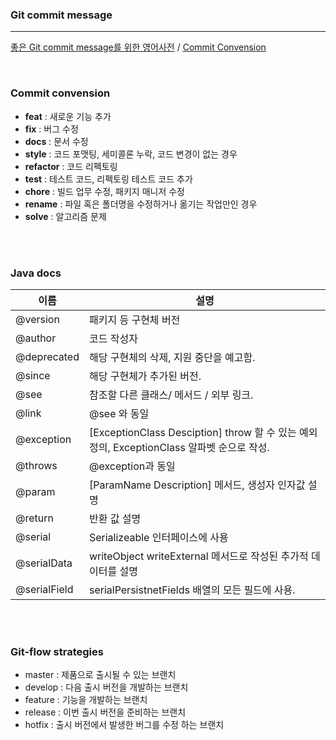 ### Git commit message

---

[좋은 Git commit message를 위한 영어사전](https://blog.ull.im/engineering/2019/03/10/logs-on-git.html) / [Commit Convension](https://www.google.com/search?q=%ED%8F%B4%EB%8D%94+%EC%88%98%EC%A0%95+coding+conversion&oq=%ED%8F%B4%EB%8D%94+%EC%88%98%EC%A0%95+coding+conversion&aqs=chrome..69i57j0i546l2.6192j0j7&sourceid=chrome&ie=UTF-8)

<br>

### Commit convension

- **feat** : 새로운 기능 추가
- **fix** : 버그 수정
- **docs** : 문서 수정
- **style** : 코드 포맷팅, 세미콜론 누락, 코드 변경이 없는 경우
- **refactor** : 코드 리펙토링
- **test** : 테스트 코드, 리펙토링 테스트 코드 추가 
- **chore** : 빌드 업무 수정, 패키지 매니저 수정
- **rename** :	파일 혹은 폴더명을 수정하거나 옮기는 작업만인 경우
- **solve** : 알고리즘 문제

<br><br>

### Java docs

| 이름 | 설명 |
| --- | --- |
| @version | 패키지 등 구현체 버전 |
| @author | 코드 작성자 |
| @deprecated | 해당 구현체의 삭제, 지원 중단을 예고함.  |
| @since | 해당 구현체가 추가된 버전. |
| @see |  참조할 다른 클래스/ 메서드 / 외부 링크. |
| @link | @see 와 동일 |
| @exception | [ExceptionClass Desciption] throw 할 수 있는 예외 정의, ExceptionClass 알파벳 순으로 작성. |
| @throws | @exception과 동일 |
| @param | [ParamName Description] 메서드, 생성자 인자값 설명 |
| @return | 반환 값 설명 |
| @serial | Serializeable 인터페이스에 사용 |
| @serialData | writeObject writeExternal 메서드로 작성된 추가적 데이터를 설명 |
| @serialField | serialPersistnetFields 배열의 모든 필드에 사용.  |


<br><br>

### Git-flow strategies

- master : 제품으로 출시될 수 있는 브랜치
- develop : 다음 출시 버전을 개발하는 브랜치
- feature : 기능을 개발하는 브랜치
- release : 이번 출시 버전을 준비하는 브랜치
- hotfix : 출시 버전에서 발생한 버그를 수정 하는 브랜치
